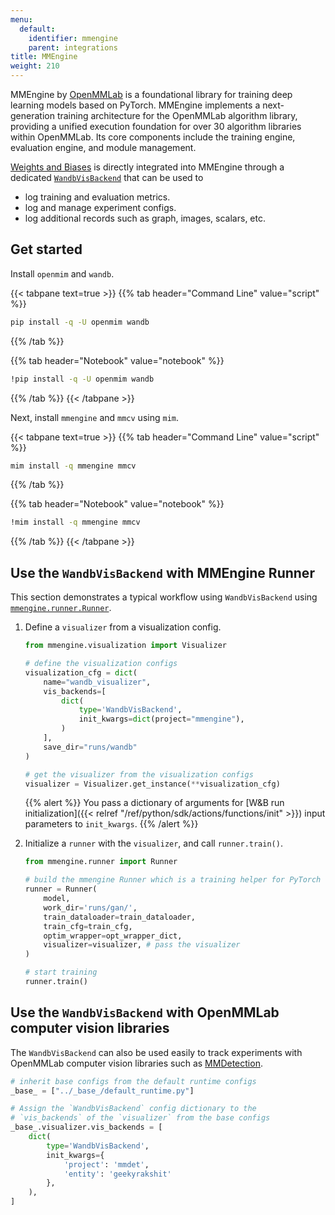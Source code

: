 ```yaml
---
menu:
  default:
    identifier: mmengine
    parent: integrations
title: MMEngine
weight: 210
---
```

MMEngine by [OpenMMLab](https://github.com/open-mmlab) is a foundational library for training deep learning models based on PyTorch. MMEngine implements a next-generation training architecture for the OpenMMLab algorithm library, providing a unified execution foundation for over 30 algorithm libraries within OpenMMLab. Its core components include the training engine, evaluation engine, and module management.

[Weights and Biases](https://wandb.ai/site) is directly integrated into MMEngine through a dedicated [`WandbVisBackend`](https://mmengine.readthedocs.io/en/latest/api/generated/mmengine.visualization.WandbVisBackend.html#mmengine.visualization.WandbVisBackend) that can be used to
- log training and evaluation metrics.
- log and manage experiment configs.
- log additional records such as graph, images, scalars, etc.

## Get started

Install `openmim` and `wandb`.

{{< tabpane text=true >}}
{{% tab header="Command Line" value="script" %}}

``` bash
pip install -q -U openmim wandb
```

{{% /tab %}}

{{% tab header="Notebook" value="notebook" %}}

``` bash
!pip install -q -U openmim wandb
```

{{% /tab %}}
{{< /tabpane >}}

Next, install `mmengine` and `mmcv` using `mim`.

{{< tabpane text=true >}}
{{% tab header="Command Line" value="script" %}}

``` bash
mim install -q mmengine mmcv
```

{{% /tab %}}

{{% tab header="Notebook" value="notebook" %}}

``` bash
!mim install -q mmengine mmcv
```

{{% /tab %}}
{{< /tabpane >}}

## Use the `WandbVisBackend` with MMEngine Runner

This section demonstrates a typical workflow using `WandbVisBackend` using [`mmengine.runner.Runner`](https://mmengine.readthedocs.io/en/latest/api/generated/mmengine.runner.Runner.html#mmengine.runner.Runner).

1. Define a `visualizer` from a visualization config.

    ```python
    from mmengine.visualization import Visualizer

    # define the visualization configs
    visualization_cfg = dict(
        name="wandb_visualizer",
        vis_backends=[
            dict(
                type='WandbVisBackend',
                init_kwargs=dict(project="mmengine"),
            )
        ],
        save_dir="runs/wandb"
    )

    # get the visualizer from the visualization configs
    visualizer = Visualizer.get_instance(**visualization_cfg)
    ```

    {{% alert %}}
    You pass a dictionary of arguments for [W&B run initialization]({{< relref "/ref/python/sdk/actions/functions/init" >}}) input parameters to `init_kwargs`.
    {{% /alert %}}

2. Initialize a `runner` with the `visualizer`, and call `runner.train()`.

    ```python
    from mmengine.runner import Runner

    # build the mmengine Runner which is a training helper for PyTorch
    runner = Runner(
        model,
        work_dir='runs/gan/',
        train_dataloader=train_dataloader,
        train_cfg=train_cfg,
        optim_wrapper=opt_wrapper_dict,
        visualizer=visualizer, # pass the visualizer
    )

    # start training
    runner.train()
    ```

## Use the `WandbVisBackend` with OpenMMLab computer vision libraries

The `WandbVisBackend` can also be used easily to track experiments with OpenMMLab computer vision libraries such as [MMDetection](https://mmdetection.readthedocs.io/).

```python
# inherit base configs from the default runtime configs
_base_ = ["../_base_/default_runtime.py"]

# Assign the `WandbVisBackend` config dictionary to the
# `vis_backends` of the `visualizer` from the base configs
_base_.visualizer.vis_backends = [
    dict(
        type='WandbVisBackend',
        init_kwargs={
            'project': 'mmdet',
            'entity': 'geekyrakshit'
        },
    ),
]
```